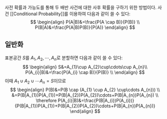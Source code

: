 사전 확률과 가능도를 통해 두 배반 사건에 대한 사후 확률을 구하기 위한 방법이다. 사건 [[Conditional Probability]]를 이용하여 다음과 같이 쓸 수 있다:
$$
\begin{align}
P(A|B)&=\frac{P(A \cap B)}{P(B)} \\
P(B|A)&=\frac{P(A|B)P(B)}{P(A)}
\end{align}
$$
## 일반화
표본공간 $S$를 $A_{1}, A_{2}, \cdots,A_{n}$로 분할하면 다음과 같이 쓸 수 있다:
$$
\begin{align} 
S&=A_{1}\cup A_{2}\cup\cdots\cup A_{n}\\
P(A_{i}|B)&=\frac{P(A_{i} \cap B)}{P(B)} \\
\end{align}
$$
이때 $A_{1} \cup A_{2} \cup\cdots A_{n}=S$이므로
$$
\begin{align}
P(B)&=P(B \cap (A_{1} \cup A_{2} \cup\cdots A_{n})) \\
&=P(B|A_{1})P(A_{1})+P(B|A_{2})P(A_{2})\cdots+P(B|A_{n})P(A_{n}) \\
\therefore P(A_{i}|B)&=\frac{P(B|A_{i})P(A_{i})}{P(B|A_{1})P(A_{1})+P(B|A_{2})P(A_{2})\cdots+P(B|A_{n})P(A_{n})}
\end{align}
$$
